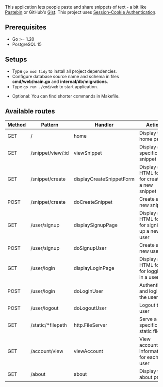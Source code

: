 This application lets people paste and share snippets of text - a bit like [Pastebin](https://pastebin.pl/) or
GitHub's [Gist](https://gist.github.com/).
This project
uses [Session-Cookie Authentication](https://blog.bytebytego.com/i/112781858/session-cookie-authentication).

## Prerequisites

- Go >= 1.20
- PostgreSQL 15

## Setups

- Type `go mod tidy` to install all project dependencies.
- Configure database source name and schema in files **cmd/web/main.go** and **internal/db/migrations**.
- Type `go run ./cmd/web` to start application.

* Optional: You can find shorter commands in Makefile.

## Available routes

| Method | Pattern           | Handler                  | Action                                         |
|--------|-------------------|--------------------------|------------------------------------------------|
| GET    | /                 | home                     | Display the home page                          |
| GET    | /snippet/view/:id | viewSnippet              | Display a specific snippet                     |
| GET    | /snippet/create   | displayCreateSnippetForm | Display a HTML form for creating a new snippet |
| POST   | /snippet/create   | doCreateSnippet          | Create a new snippet                           |
| GET    | /user/signup      | displaySignupPage        | Display a HTML form for signing up a new user  |
| POST   | /user/signup      | doSignupUser             | Create a new user                              |
| GET    | /user/login       | displayLoginPage         | Display a HTML form for logging in a user      |
| POST   | /user/login       | doLoginUser              | Authenticate and login the user                |
| POST   | /user/logout      | doLogoutUser             | Logout the user                                |
| GET    | /static/*filepath | http.FileServer          | Serve a specific static file                   |
| GET    | /account/view     | viewAccount              | View account's information for each user       |
| GET    | /about            | about                    | Display the about page                         |